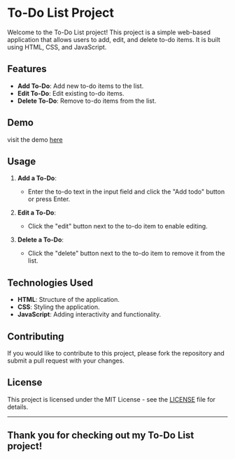 # To-Do List Project

Welcome to the To-Do List project! This project is a simple web-based application that allows users to add, edit, and delete to-do items. It is built using HTML, CSS, and JavaScript.

## Features

- **Add To-Do**: Add new to-do items to the list.
- **Edit To-Do**: Edit existing to-do items.
- **Delete To-Do**: Remove to-do items from the list.

## Demo

visit the demo [here](https://prem-bhatt.github.io/To-Do-List-Project/)

## Usage

1. **Add a To-Do**:

   - Enter the to-do text in the input field and click the "Add todo" button or press Enter.

2. **Edit a To-Do**:

   - Click the "edit" button next to the to-do item to enable editing.

3. **Delete a To-Do**:
   - Click the "delete" button next to the to-do item to remove it from the list.

## Technologies Used

- **HTML**: Structure of the application.
- **CSS**: Styling the application.
- **JavaScript**: Adding interactivity and functionality.

## Contributing

If you would like to contribute to this project, please fork the repository and submit a pull request with your changes.

## License

This project is licensed under the MIT License - see the [LICENSE](LICENSE) file for details.

---

## Thank you for checking out my To-Do List project!
